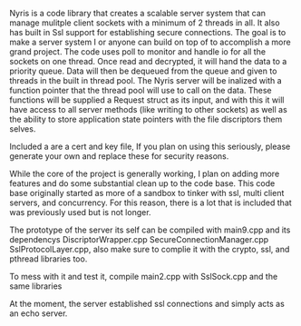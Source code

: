 Nyris is a code library that creates a scalable server system that can manage mulitple client sockets with a minimum of 2 threads in all. It also has built in Ssl support for establishing secure connections. The goal is to make a server system I or anyone can build on top of to accomplish a more grand project. The code uses poll to monitor and handle io for all the sockets on one thread. Once read and decrypted, it will hand the data to a priority queue. Data will then be dequeued from the queue and given to threads in the built in thread pool. The Nyris server will be inalized with a function pointer that the thread pool will use to call on the data. These functions will be supplied a Request struct as its input, and with this it will have access to all server methods (like writing to other sockets) as well as the ability to store application state pointers with the file discriptors them selves.


Included a are a cert and key file, If you plan on using this seriously, please generate your own and replace these for security reasons. 

While the core of the project is generally working, I plan on adding more features and do some substantial clean up to the code base. This code base originally started as more of a sandbox to tinker with ssl, multi client servers, and concurrency. For this reason, there is a lot that is included that was previously used but is not longer.

The prototype of the server its self can be compiled with main9.cpp and its dependencys DiscriptorWrapper.cpp SecureConnectionManager.cpp SslProtocolLayer.cpp, also make sure to complie it with the crypto, ssl, and pthread libraries too. 

To mess with it and test it, compile main2.cpp with SslSock.cpp and the same libraries

At the moment, the server established ssl connections and simply acts as an echo server. 
